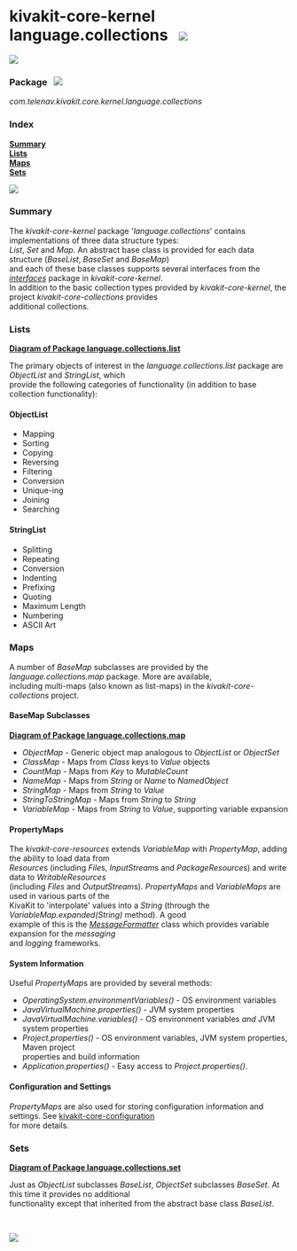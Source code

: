 # kivakit-core-kernel language.collections &nbsp; ![](https://telenav.github.io/telenav-assets/images/icons/set-40.png)

![](https://telenav.github.io/telenav-assets/images/separators/horizontal-line.png)

### Package &nbsp; ![](https://telenav.github.io/telenav-assets/images/icons/box-24.png)

*com.telenav.kivakit.core.kernel.language.collections*

### Index

[**Summary**](#summary)  
[**Lists**](#lists)  
[**Maps**](#maps)  
[**Sets**](#sets)

![](https://telenav.github.io/telenav-assets/images/separators/horizontal-line.png)

### Summary <a name="summary"></a>

The *kivakit-core-kernel* package '*language.collections*' contains implementations of three data structure types:   
*List*, *Set* and *Map*. An abstract base class is provided for each data structure (*BaseList*, *BaseSet* and *BaseMap*)  
and each of these base classes supports several interfaces from the [*interfaces*](interfaces.md) package in *kivakit-core-kernel*.  
In addition to the basic collection types provided by *kivakit-core-kernel*, the project *kivakit-core-collections* provides  
additional collections.

### Lists <a name="lists"></a>

[**Diagram of Package language.collections.list**](diagrams/com.telenav.kivakit.core.kernel.language.collections.list.svg)

The primary objects of interest in the *language.collections.list* package are *ObjectList* and *StringList*, which  
provide the following categories of functionality (in addition to base collection functionality):

#### ObjectList

* Mapping
* Sorting
* Copying
* Reversing
* Filtering
* Conversion
* Unique-ing
* Joining
* Searching

#### StringList

* Splitting
* Repeating
* Conversion
* Indenting
* Prefixing
* Quoting
* Maximum Length
* Numbering
* ASCII Art

### Maps <a name="maps"></a>

A number of *BaseMap* subclasses are provided by the *language.collections.map* package. More are available,  
including multi-maps (also known as list-maps) in the *kivakit-core-collections* project.

#### BaseMap Subclasses

[**Diagram of Package language.collections.map**](diagrams/com.telenav.kivakit.core.kernel.language.collections.map.svg)

* *ObjectMap* - Generic object map analogous to *ObjectList* or *ObjectSet*
* *ClassMap* - Maps from *Class* keys to *Value* objects
* *CountMap* - Maps from *Key* to *MutableCount*
* *NameMap* - Maps from *String* or *Name* to *NamedObject*
* *StringMap* - Maps from *String* to *Value*
* *StringToStringMap* - Maps from *String* to *String*
* *VariableMap* - Maps from *String* to *Value*, supporting variable expansion

#### PropertyMaps

The *kivakit-core-resources* extends *VariableMap* with *PropertyMap*, adding the ability to load data from  
*Resource*s (including *File*s, *InputStream*s and *PackageResource*s) and write data to *WritableResources*  
(including *Files* and *OutputStream*s). *PropertyMaps* and *VariableMaps* are used in various parts of the  
KivaKit to 'interpolate' values into a *String* (through the *VariableMap.expanded(String)* method). A good  
example of this is the 
[*MessageFormatter*](http://telenav-kivakit.mypna.com/8.0.6-SNAPSHOT/apidocs/com.telenav.kivakit.core.kernel/com/telenav/kivakit/core/kernel/messaging/messages/MessageFormatter.html)
class which provides variable expansion for the *messaging*  
and *logging* frameworks.

#### System Information

Useful *PropertyMap*s are provided by several methods:

* *OperatingSystem.environmentVariables()* - OS environment variables
* *JavaVirtualMachine.properties()* - JVM system properties
* *JavaVirtualMachine.variables()* - OS environment variables *and* JVM system properties
* *Project.properties()* - OS environment variables, JVM system properties, Maven project  
  properties and build information
* *Application.properties()* - Easy access to *Project.properties()*.

#### Configuration and Settings

*PropertyMaps* are also used for storing configuration information and settings.
See [kivakit-core-configuration](../../configuration/README.md)  
for more details.

### Sets <a name="sets"></a>

[**Diagram of Package language.collections.set**](diagrams/com.telenav.kivakit.core.kernel.language.collections.set.svg)

Just as *ObjectList* subclasses *BaseList*, *ObjectSet* subclasses *BaseSet*. At this time it provides no additional   
functionality except that inherited from the abstract base class *BaseList*.

<br/>

![](https://telenav.github.io/telenav-assets/images/separators/horizontal-line.png)
